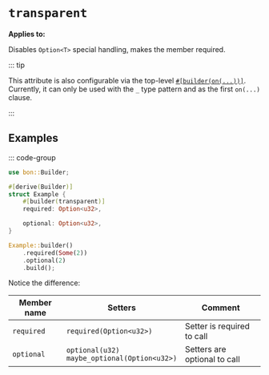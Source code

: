 # `transparent`

**Applies to:** <Badge type="warning" text="struct fields"/> <Badge type="warning" text="function arguments"/> <Badge type="warning" text="method arguments"/>

Disables `Option<T>` special handling, makes the member required.

::: tip

This attribute is also configurable via the top-level [`#[builder(on(...))]`](../top-level/on). Currently, it can only be used with the `_` type pattern and as the first `on(...)` clause.

:::


## Examples

::: code-group

```rust [Struct]
use bon::Builder;

#[derive(Builder)]
struct Example {
    #[builder(transparent)]
    required: Option<u32>,

    optional: Option<u32>,
}

Example::builder()
    .required(Some(2))
    .optional(2)
    .build();
```

Notice the difference:

| Member name | Setters                                          | Comment
|-------------|--------------------------------------------------|------------
| `required`  | `required(Option<u32>)`                          | Setter is required to call
| `optional`  | `optional(u32)`<br>`maybe_optional(Option<u32>)` | Setters are optional to call
